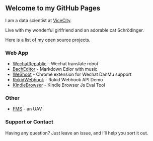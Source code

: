 ## Welcome to my GitHub Pages

I am a data scientist at [ViceCity](http://vice.city).

Live with my wonderful girlfriend and an adorable cat Schrödinger.

Here is a list of my open source projects.

### Web App

- [WechatRepublic](https://github.com/ChillingEffect/wechat-republic) - Wechat translate robot
- [BachEditor](https://app.integ.ml/bacheditor) - Markdown Edior with music
- [WeShoot](https://github.com/Integ/WeShoot) - Chrome extension for Wechat DanMu support
- [RokidWebhook](https://app.integ.ml/rokid) - Rokid Webhook API Demo
- [KindleBrowser](https://app.integ.ml/kindle) - Kindle Browser Js Eval Tool

### Other

- [FMS]() - an UAV

### Support or Contact

Having any question? Just leave an issue, and I’ll help you sort it out.
